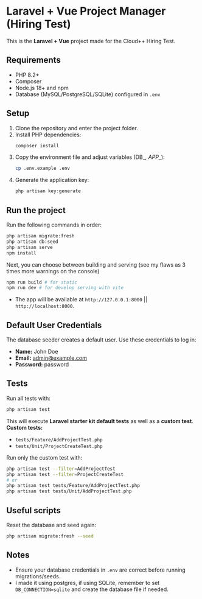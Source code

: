 # Laravel + Vue Project Manager (Hiring Test)

This is the **Laravel + Vue** project made for the Cloud++ Hiring Test.

## Requirements

- PHP 8.2+
- Composer
- Node.js 18+ and npm
- Database (MySQL/PostgreSQL/SQLite) configured in `.env`

## Setup

1. Clone the repository and enter the project folder.
2. Install PHP dependencies:
   ```bash
   composer install
   ```
3. Copy the environment file and adjust variables (DB_*, APP_*):
   ```bash
   cp .env.example .env
   ```
4. Generate the application key:
   ```bash
   php artisan key:generate
   ```

## Run the project

Run the following commands in order:

```bash
php artisan migrate:fresh
php artisan db:seed
php artisan serve
npm install
```

Next, you can choose between building and serving (see my flaws as 3 times more warnings on the console)
```bash
npm run build # for static
npm run dev # for develop serving with vite
```

- The app will be available at `http://127.0.0.1:8000` || `http://localhost:8000`.

## Default User Credentials

The database seeder creates a default user. Use these credentials to log in:

- **Name:** John Doe
- **Email:** admin@example.com
- **Password:** password

## Tests

Run all tests with:

```bash
php artisan test
```

This will execute **Laravel starter kit default tests** as well as a **custom test**.
**Custom tests:**
- `tests/Feature/AddProjectTest.php`
- `tests/Unit/ProjectCreateTest.php`

Run only the custom test with:

```bash
php artisan test --filter=AddProjectTest
php artisan test --filter=ProjectCreateTest
# or
php artisan test tests/Feature/AddProjectTest.php
php artisan test tests/Unit/AddProjectTest.php
```

## Useful scripts

Reset the database and seed again:

```bash
php artisan migrate:fresh --seed
```

## Notes

- Ensure your database credentials in `.env` are correct before running migrations/seeds.
- I made it using postgres, if using SQLite, remember to set `DB_CONNECTION=sqlite` and create the database file if needed.
